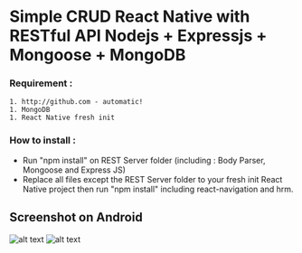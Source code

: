 # Simple CRUD React Native with RESTful API Nodejs + Expressjs + Mongoose + MongoDB


### Requirement :
    1. http://github.com - automatic!
    1. MongoDB
    1. React Native fresh init
    
### How to install :

* Run "npm install" on REST Server folder (including : Body Parser, Mongoose and Express JS)
* Replace all files except the REST Server folder to your fresh init React Native project then run "npm install" including react-navigation and hrm.

## Screenshot on Android

![alt text](https://i.imgur.com/1nA2t3O.jpg)
![alt text](https://i.imgur.com/AQrGNcg.jpg)
